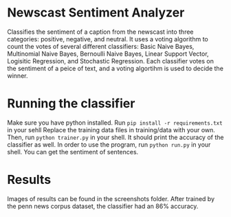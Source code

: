 # Newscast Sentiment Analyzer
Classifies the sentiment of a caption from the newscast into three categories: positive, negative, and neutral.  It uses a voting algorithm to
count the votes of several different classifiers: Basic Naive Bayes, Multinomial Naive Bayes, Bernoulli Naive Bayes, Linear Support Vector,
Logisitic Regression, and Stochastic Regression. Each classifier votes on the sentiment of a peice of text, and a voting algortihm is used to 
decide the winner.

# Running the classifier
Make sure you have python installed.  Run `pip install -r requirements.txt` in your sehll
Replace the training data files in training/data with your own.  Then, run `python trainer.py` in your shell.  It should print the accuracy of the classifier as well.
In order to use the program, run `python run.py` in your shell.  You can get the sentiment of sentences.

# Results
Images of results can be found in the screenshots folder.  After trained by the penn news corpus dataset, the classifier had an 86% accuracy.
